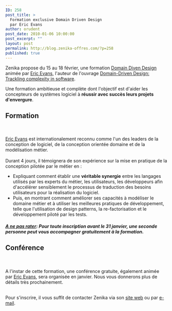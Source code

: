 ```yaml
---
ID: 258
post_title: >
  Formation exclusive Domain Driven Design
  par Eric Evans
author: orudent
post_date: 2010-01-06 10:00:00
post_excerpt: ""
layout: post
permalink: http://blog.zenika-offres.com/?p=258
published: true
---
```

<p>Zenika propose du 15 au 18 février, une formation <a href="http://www.zenika.com/formation_domain_driven_design_immersion.php?fg=50002">Domain Diven Design</a> animée par <a href="http://www.zenika.com/eric-evans?fg=50002">Eric Evans</a>, l'auteur de l'ouvrage <a href="http://www.amazon.fr/gp/product/0321125215?ie=UTF8&amp;tag=zenika-21&amp;linkCode=as2&amp;camp=1642&amp;creative=6746&amp;creativeASIN=0321125215">Domain-Driven Design: Trackling complexity in software</a>.</p> <p>Une formation ambitieuse et complète dont l'objectif est d'aider les concepteurs de systèmes logiciel à <strong>réussir avec succès leurs projets d'envergure</strong>.</p> <h2>Formation</h2> <p><br /><br /><a href="http://www.zenika.com/eric-evans?fg=50002">Eric Evans</a> est internationalement reconnu comme l'un des leaders de la conception de logiciel, de la conception orientée domaine et de la modélisation métier.<br /><br />
Durant 4 jours, il témoignera de son expérience sur la mise en pratique de la conception pilotée par le métier en&nbsp;:</p> <ul> <li>Expliquant comment établir une <strong>véritable synergie</strong> entre les langages utilisés par les experts du métier, les utilisateurs, les développeurs afin d'accélérer sensiblement le processus de traduction des besoins utilisateurs pour la réalisation du logiciel.<br /></li> <li>Puis, en montrant comment améliorer ses capacités à modéliser le domaine métier et à utiliser les meilleures pratiques de développement, telle que l'utilisation de design patterns, la re-factorisation et le développement piloté par les tests. <br /></li> </ul> <h5><ins>A ne pas rater</ins>: Pour toute inscription avant le 31 janvier,  une seconde personne peut vous accompagner gratuitement à la formation. <br /></h5> <h2>Conférence</h2> <p><br /><br />A l'instar de cette formation, une conférence gratuite, également animée par <a href="http://www.zenika.com/eric-evans?fg=50002">Eric Evans</a>, sera organisée en janvier. Nous vous donnerons plus de détails très prochainement.<br /><br /></p> <p>Pour s'inscrire, il vous suffit de contacter Zenika via son <a href="http://www.zenika.com/conference/architecture/domain-driven-design-par-Eric-Evans?fg=50002">site web</a> ou par <a href="training@zenika.com">e-mail</a>.</p>